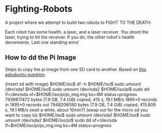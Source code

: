 # Fighting-Robots
A project where we attempt to build two robots to FIGHT TO THE DEATH.

Each robot has some health, a laser, and a laser receiver. You shoot the laser, trying to hit the receiver. If you do, the other robot's health decrements. Last one standing wins!

## How to dd the Pi Image
Steps to copy the pi image from one SD card to another.
Based on [this askubuntu question](https://askubuntu.com/questions/227924/sd-card-cloning-using-the-dd-command).

(insert sd with image)
\$HOME/iso$ df -h
\$HOME/iso$ sudo umount /dev/sda1
\$HOME/iso$ sudo umount /dev/sda2
\$HOME/iso/pi$ sudo dd if=/dev/sda of=\$HOME/iso/pi/pi_img.img bs=4M status=progress
7939817472 bytes (7.9 GB, 7.4 GiB) copied, 415 s, 19.1 MB/s
1895+0 records in
1895+0 records out
7948206080 bytes (7.9 GB, 7.4 GiB) copied, 415.809 s, 19.1 MB/s
(wait a while, about 10min?)
(swap out for the micro sd you want to copy to)
\$HOME/iso$ sudo umount /dev/sda1
\$HOME/iso$ sudo umount /dev/sda2
\$HOME/iso/pi$ sudo dd of=/dev/sda if=\$HOME/iso/pi/pi_img.img bs=4M status=progress
